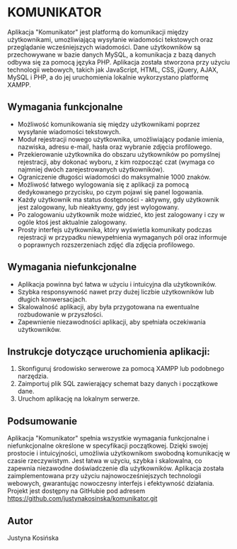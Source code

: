 # KOMUNIKATOR   

Aplikacja "Komunikator" jest platformą do komunikacji między użytkownikami, umożliwiającą wysyłanie wiadomości tekstowych oraz przeglądanie wcześniejszych wiadomości. Dane użytkowników są przechowywane w bazie danych MySQL, a komunikacja z bazą danych odbywa się za pomocą języka PHP. Aplikacja została stworzona przy użyciu technologii webowych, takich jak JavaScript, HTML, CSS, jQuery, AJAX, MySQL i PHP, a do jej uruchomienia lokalnie wykorzystano platformę XAMPP.

## Wymagania funkcjonalne

- Możliwość komunikowania się między użytkownikami poprzez wysyłanie wiadomości tekstowych.
- Moduł rejestracji nowego użytkownika, umożliwiający podanie imienia, nazwiska, adresu e-mail, hasła oraz wybranie zdjęcia profilowego.
- Przekierowanie użytkownika do obszaru użytkowników po pomyślnej rejestracji, aby dokonać wyboru, z kim rozpocząć czat (wymaga co najmniej dwóch zarejestrowanych użytkowników).
- Ograniczenie długości wiadomości do maksymalnie 1000 znaków.
- Możliwość łatwego wylogowania się z aplikacji za pomocą dedykowanego przycisku, po czym pojawi się panel logowania.
- Każdy użytkownik ma status dostępności - aktywny, gdy użytkownik jest zalogowany, lub nieaktywny, gdy jest wylogowany.
- Po zalogowaniu użytkownik może widzieć, kto jest zalogowany i czy w ogóle ktoś jest aktualnie zalogowany.
- Prosty interfejs użytkownika, który wyświetla komunikaty podczas rejestracji w przypadku niewypełnienia wymaganych pól oraz informuje o poprawnych rozszerzeniach zdjęć dla zdjęcia profilowego.

## Wymagania niefunkcjonalne

- Aplikacja powinna być łatwa w użyciu i intuicyjna dla użytkowników.
- Szybka responsywność nawet przy dużej liczbie użytkowników lub długich konwersacjach.
- Skalowalność aplikacji, aby była przygotowana na ewentualne rozbudowanie w przyszłości.
- Zapewnienie niezawodności aplikacji, aby spełniała oczekiwania użytkowników.


## Instrukcje dotyczące uruchomienia aplikacji:

1. Skonfiguruj środowisko serwerowe za pomocą XAMPP lub podobnego narzędzia.
2. Zaimportuj plik SQL zawierający schemat bazy danych i początkowe dane.
3. Uruchom aplikację na lokalnym serwerze.

## Podsumowanie

Aplikacja "Komunikator" spełnia wszystkie wymagania funkcjonalne i niefunkcjonalne określone w specyfikacji początkowej. Dzięki swojej prostocie i intuicyjności, umożliwia użytkownikom swobodną komunikację w czasie rzeczywistym. Jest łatwa w użyciu, szybka i skalowalna, co zapewnia niezawodne doświadczenie dla użytkowników. Aplikacja została zaimplementowana przy użyciu najnowocześniejszych technologii webowych, gwarantując nowoczesny interfejs i efektywność działania. Projekt jest dostępny na GitHubie pod adresem https://github.com/justynakosinska/komunikator.git


## Autor

Justyna Kosińska
